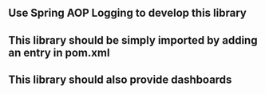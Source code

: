## Use Spring AOP Logging to develop this library


## This library should be simply imported by adding an entry in pom.xml

## This library should also provide dashboards 
